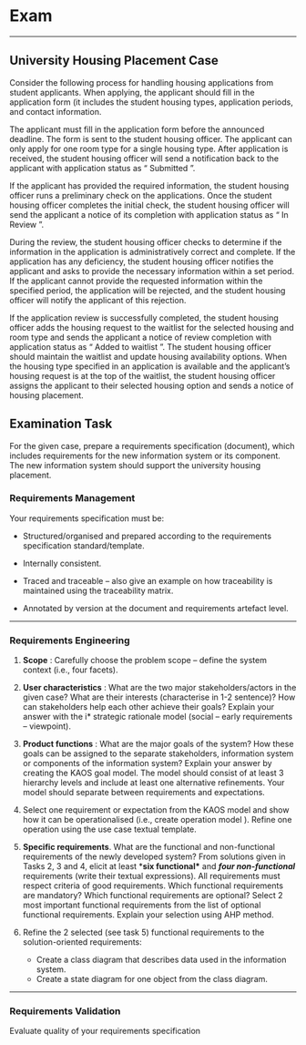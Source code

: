 # Exam

----

## University Housing Placement Case

Consider the following process for handling housing applications from student applicants. When applying, the applicant should fill in the application form (it includes the student housing types, application periods, and contact information.

The applicant must fill in the application form before the announced deadline. The form is sent to the student housing officer. The applicant can only apply for one room type for a single housing type. After application is received, the student housing officer will send a notification back to the applicant with application status as “ Submitted ”.

If the applicant has provided the required information, the student housing officer runs a preliminary check on the applications. Once the student housing officer completes the initial check, the student housing officer will send the applicant a notice of its completion with application status as “ In Review ”.

During the review, the student housing officer checks to determine if the information in the application is administratively correct and complete. If the application has any deficiency, the student housing officer notifies the applicant and asks to provide the necessary information within a set period. If the applicant cannot provide the requested information within the specified period, the application will be rejected, and the student housing officer will notify the applicant of this rejection.

If the application review is successfully completed, the student housing officer adds the housing request to the waitlist for the selected housing and room type and sends the applicant a notice of review completion with application status as “ Added to waitlist ”. The student housing officer should maintain the waitlist and update housing availability options. When the housing type specified in an application is available and the applicant’s housing request is at the top of the waitlist, the student housing officer assigns the applicant to their selected housing option and sends a notice of housing placement.

## Examination Task

For the given case, prepare a requirements specification (document), which includes requirements for the new information system or its component. The new information system should support the university housing placement.

### Requirements Management

Your requirements specification must be:

- Structured/organised and prepared according to the requirements specification standard/template.

- Internally consistent.
- Traced and traceable – also give an example on how traceability is maintained using the traceability matrix.

- Annotated by version at the document and requirements artefact level.

----



### Requirements Engineering

1. **Scope** : Carefully choose the problem scope – define the system context (i.e., four facets).
2. **User characteristics** : What are the two major stakeholders/actors in the given case? What are their interests (characterise in 1-2 sentence)?
   How can stakeholders help each other achieve their goals? Explain your answer with the i* strategic rationale model (social – early requirements – viewpoint).
3. **Product functions** : What are the major goals of the system? How these goals can be assigned to the separate stakeholders, information system or components of the information system?
   Explain your answer by creating the KAOS goal model. The model should consist of at least 3 hierarchy levels and include at least one alternative refinements. Your model should separate between requirements and expectations.

4. Select one requirement or expectation from the KAOS model and show how it can be operationalised (i.e., create operation model ).
  Refine one operation using the use case textual template.

5. **Specific requirements**. What are the functional and non-functional requirements of the newly developed system? From solutions given in Tasks 2, 3 and 4, elicit at least ***six functional\*** and ***four non-functional*** requirements (write their textual expressions). All requirements must respect criteria of good requirements.
  Which functional requirements are mandatory? Which functional requirements are optional?
  Select 2 most important functional requirements from the list of optional functional requirements. Explain your selection using AHP method.

6. Refine the 2 selected (see task 5) functional requirements to the solution-oriented requirements:
   - Create a class diagram that describes data used in the information system.
   - Create a state diagram for one object from the class diagram.

----

### Requirements Validation

Evaluate quality of your requirements specification